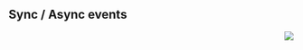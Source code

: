 ## Sync / Async events

<a href='https://connect.posit.cloud/publish?framework=shiny&sourceRepositoryURL=https%3A%2F%2Fgithub.com%2Fposit-dev%2Fpy-shiny&sourceRef=main&sourceRefType=branch&primaryFile=examples%2Fevent%2Fapp.py&pythonVersion=3.11'><img src='https://cdn.connect.posit.cloud/assets/deploy-to-connect-blue.svg' align="right" /></a>
